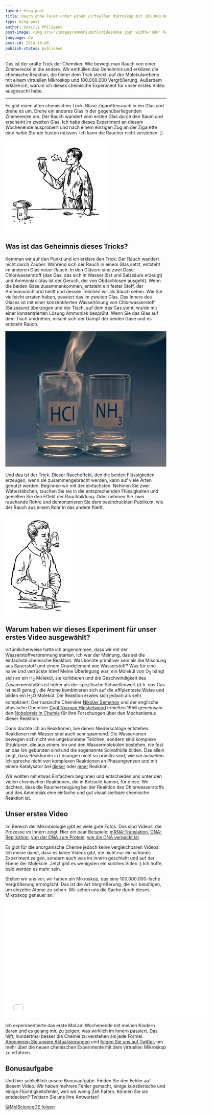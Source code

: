 ```yaml
---
layout: blog-post
title: Rauch ohne Feuer unter einem virtuellen Mikroskop mit 100.000.000-facher Vergrößerung
type: blog-post
author: Vassili Philippov
post-image: <img src="/images/ammoniumchloridesmoke.jpg" width="600" height="424" alt="Ammoniakchloridrauch">
language: de
post-id: 2014-10-06
publish-status: published
---
```

Das ist der uralte Trick der Chemiker. Wie bewegt man Rauch von einer Zimmerecke in die andere. Wir enthüllen das Geheimnis und erklären die chemische Reaktion, die hinter dem Trick steckt, auf der Molekularebene mit einem virtuellen Mikroskop und 100.000.000 Vergrößerung. Außerdem erkläre ich, warum ich dieses chemische Experiment für unser erstes Video ausgesucht habe.
<!-- more -->

---
Es gibt einen alten chemischen Trick. Blase Zigarettenrauch in ein Glas und drehe es um. Drehe ein anderes Glas in der gegenüberliegenden Zimmerecke um. Der Rauch wandert vom ersten Glas durch den Raum und erscheint im zweiten Glas. Ich habe dieses Experiment an diesem Wochenende ausprobiert und nach einem einzigen Zug an der Zigarette eine halbe Stunde husten müssen. Ich kann die Raucher nicht verstehen. ;) 

<img src="/images/movingofsmoke.png" width="314" height="289" alt="Rauch wandert von einem Glas zum anderen">

## Was ist das Geheimnis dieses Tricks?

Kommen wir auf den Punkt und ich erkläre den Trick. Der Rauch wandert nicht durch Zauber. Während sich der Rauch in einem Glas setzt, entsteht im anderen Glas neuer Rauch. In den Gläsern sind zwei Gase: Chlorwasserstoff (das Gas, das sich in Wasser löst und Salzsäure erzeugt) und Ammoniak (das ist der Geruch, der von Obdachlosen ausgeht). Wenn die beiden Gase zusammenkommen, entsteht ein fester Stoff, der Ammoniumchlorid heißt und dessen Teilchen wir als Rauch sehen. Wie Sie vielleicht erraten haben, passiert das im zweiten Glas. Das Innere des Glases ist mit einer konzentrierten Wasserlösung von Chlorwasserstoff (Salzsäure) überzogen und der Tisch, auf dem das Gas steht, wurde mit einer konzentrierten Lösung Ammoniak besprüht. Wenn Sie das Glas auf dem Tisch umdrehen, mischt sich der Dampf der beiden Gase und es entsteht Rauch.

<img src="/images/ammoniumchloridesmoke.jpg" width="600" height="424" alt="Ammoniakchloridrauch">

Und das ist der Trick. Dieser Raucheffekt, den die beiden Flüssigkeiten erzeugen, wenn sie zusammengebracht werden, kann auf viele Arten genutzt werden. Beginnen wir mit der einfachsten. Nehmen Sie zwei Wattestäbchen, tauchen Sie sie in die entsprechenden Flüssigkeiten und genießen Sie den Effekt der Rauchbildung.  Oder nehmen Sie zwei rauchende Rohre und demonstrieren Sie dem beeindruckten Publikum, wie der Rauch aus einem Rohr in das andere fließt. 

<img src="/images/twosmokingtubes.png" width="213" height="315">

## Warum haben wir dieses Experiment für unser erstes Video ausgewählt?

Irrtümlicherweise hatte ich angenommen, dass wir mit der Wasserstoffverbrennung starten. Ich war der Meinung, das sei die einfachste chemische Reaktion. Was könnte primitiver sein als die Mischung aus Sauerstoff und einem Grundelement wie Wasserstoff? Was für eine naive und verrückte Idee! Meine Überlegung war: ein Molekül von O<sub>2</sub> hängt sich an ein H<sub>2</sub> Molekül, sie kollidieren und die Geschwindigkeit des Zusammenstoßes ist höher als der spezifische Schwellenwert (d.h. das Gas ist heiß genug), die Atome kombinieren sich auf die effizienteste Weise und bilden  ein H<sub>2</sub>O Molekül. Die Reaktion erwies sich jedoch als sehr kompliziert. Der russische Chemiker <a href="https://de.wikipedia.org/wiki/Nikolai_Nikolajewitsch_Semjonow">Nikolay Semenov</a> und der englische physische Chemiker <a href="https://de.wikipedia.org/wiki/Cyril_Norman_Hinshelwood">Cyril Norman Hinshelwood</a> erhielten 1956 gemeinsam den <a href="http://www.nobelprize.org/nobel_prizes/chemistry/laureates/1956/">Nobelpreis in Chemie</a> für ihre Forschungen über den Mechanismus dieser Reaktion.

Dann dachte ich an Reaktionen, bei denen Niederschläge entstehen. Reaktionen mit Wasser sind auch sehr spannend. Die Wasserionen bewegen sich nicht wie ungebundene Teilchen, sondern sind komplexe Strukturen, die aus einem Ion und den Wassermolekülen bestehen, die fest an das Ion gebunden sind und die sogenannte Solvathülle bilden. Das allein zeigt, dass Reaktionen in Lösungen nicht so primitiv sind, wie sie aussehen. Ich spreche nicht von komplexen Reaktionen an Phasengrenzen und mit einem Katalysator bei <a href="http://chemistry.melscience.com/experiments/catalytic-oxidation-of-acetone-on-copper-wire.html">dieser</a> oder <a href="http://chemistry.melscience.com/experiments/oxidation-of-ammonia-with-platinum-catalyst.html">jener</a> Reaktion.

Wir wollten mit etwas Einfachem beginnen und entschieden uns unter den vielen chemischen Reaktionen, die in Betracht kamen, für diese. Wir dachten, dass die Raucherzeugung bei der Reaktion des Chlorwasserstoffs und des Ammoniak eine einfache und gut visualisierbare chemische Reaktion ist.

## Unser erstes Video

Im Bereich der Mikrobiologie gibt es viele gute Fotos. Das sind Videos, die Prozesse im Innern zeigt. Hier ein paar Beispiele: <a href="https://www.youtube.com/watch?v=TfYf_rPWUdY">mRNA-Translation</a>, <a href="https://www.youtube.com/watch?v=OnuspQG0Jd0">DNA-Replikation</a>, <a href="https://www.youtube.com/watch?v=D3fOXt4MrOM">von der DNA zum Protein</a>, <a href="https://www.youtube.com/watch?v=gbSIBhFwQ4s">wie die DNA verpackt ist</a>.

Es gibt für die anorganische Chemie jedoch keine vergleichbaren Videos. Ich meine damit, dass es keine Videos gibt, die nicht nur ein schönes Experiment zeigen, sondern auch was im Innern geschieht und auf der Ebene der Moleküle. Jetzt gibt es wenigsten ein solches Video :) Ich hoffe, bald werden es mehr sein.

Stellen wir uns vor, wir haben ein Mikroskop, das eine 100.000.000-fache Vergrößerung ermöglicht. Das ist die Art Vergrößerung, die wir benötigen, um einzelne Atome zu sehen. Wir sehen uns die Sache durch dieses Mikroskop genauer an:

<iframe width="640" height="360" src="//www.youtube.com/embed/cz87YmRYwhU?rel=0" frameborder="0" allowfullscreen></iframe>
<br>

Ich experimentierte das erste Mal am Wochenende mit meinen Kindern daran und es gelang mir, zu zeigen, was wirklich im Innern passiert. Das hilft, hundertmal besser die Chemie zu verstehen als jede Formel. <a href="">Abonnieren Sie unsere Aktualisierungen</a> und <a href="https://twitter.com/MelScienceDE">folgen Sie uns auf Twitter</a>, um mehr über die neuen chemischen Experimente mit dem virtuellen Mikroskop zu erfahren.

## Bonusaufgabe

Und hier schließlich unsere Bonusaufgabe. Finden Sie den Fehler auf diesem Video. Wir haben mehrere Fehler gemacht, einige künstlerische und einige Flüchtigkeitsfehler, weil wir wenig Zeit hatten. Können Sie sie entdecken? Twittern Sie uns Ihre Antworten!

<!-- Begin Twitter follow -->
<a href="https://twitter.com/MelScienceDE" class="twitter-follow-button" data-show-count="false" data-lang="de" data-size="large">@MelScienceDE folgen</a>
<script>!function(d,s,id){var js,fjs=d.getElementsByTagName(s)[0],p=/^http:/.test(d.location)?'http':'https';if(!d.getElementById(id)){js=d.createElement(s);js.id=id;js.src=p+'://platform.twitter.com/widgets.js';fjs.parentNode.insertBefore(js,fjs);}}(document, 'script', 'twitter-wjs');</script>
<!-- End Twitter follow -->
